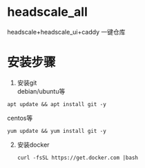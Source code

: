 # headscale_all
headscale+headscale_ui+caddy 一键仓库

# 安装步骤
1. 安装git </br>
   debian/ubuntu等</br>
```
apt update && apt install git -y
```
   centos等</br>
```
yum update && yum install git -y
```
2. 安装docker </br>
   ```
   curl -fsSL https://get.docker.com |bash
   ```

